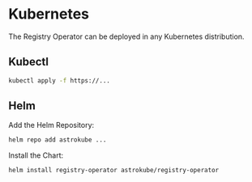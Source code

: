 # Kubernetes

The Registry Operator can be deployed in any Kubernetes distribution.

## Kubectl

```bash
kubectl apply -f https://...
```

## Helm

Add the Helm Repository:

```bash
helm repo add astrokube ...
```

Install the Chart:

```bash
helm install registry-operator astrokube/registry-operator
```
